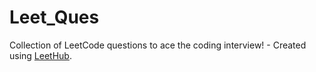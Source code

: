 # Leet_Ques
Collection of LeetCode questions to ace the coding interview! - Created using [LeetHub](https://github.com/QasimWani/LeetHub).

